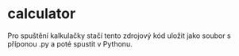 # calculator

Pro spuštění kalkulačky stačí tento zdrojový kód uložit jako soubor s příponou .py a poté spustit v Pythonu.
